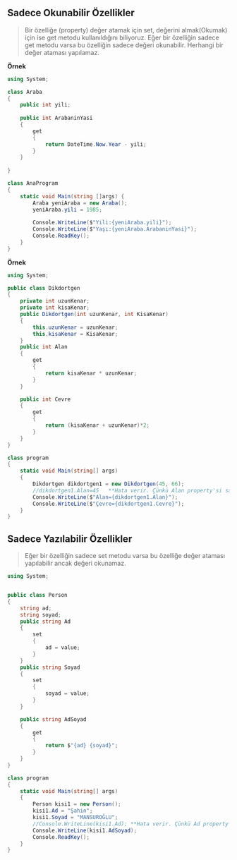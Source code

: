 ## Sadece Okunabilir Özellikler ## 
> Bir özelliğe (property) değer atamak için set, değerini almak(Okumak) için ise get metodu kullanıldığını biliyoruz. Eğer bir özelliğin sadece get metodu varsa bu özelliğin sadece değeri okunabilir. Herhangi bir değer ataması yapılamaz.


**Örnek**

```csharp
using System;

class Araba
{
    public int yili;
    
    public int ArabaninYasi
    {
        get
        {
            return DateTime.Now.Year - yili;
        }
    }
    
}

class AnaProgram
{
    static void Main(string []args) {
        Araba yeniAraba = new Araba();
        yeniAraba.yili = 1985;
        
        Console.WriteLine($"Yili:{yeniAraba.yili}");
        Console.WriteLine($"Yaşı:{yeniAraba.ArabaninYasi}");
        Console.ReadKey();
    }
}
```


**Örnek**

```csharp
using System;

public class Dikdortgen
{
    private int uzunKenar;
    private int kisaKenar;
    public Dikdortgen(int uzunKenar, int KisaKenar)
    {
        this.uzunKenar = uzunKenar;
        this.kisaKenar = KisaKenar;
    }
    public int Alan
    {
        get
        {
            return kisaKenar * uzunKenar;
        }
    }

    public int Cevre
    {
        get
        {
            return (kisaKenar + uzunKenar)*2;
        }
    }
}

class program
{
    static void Main(string[] args)
    {
        Dikdortgen dikdortgen1 = new Dikdortgen(45, 66);
        //dikdortgen1.Alan=45   **Hata verir. Çünkü Alan property'si sadece okunabilir bir özellik olduğundan değer ataması yapmaya çalışırsak hata alırız..
        Console.WriteLine($"Alan={dikdortgen1.Alan}");
        Console.WriteLine($"Çevre={dikdortgen1.Cevre}");
    }
}

```

## Sadece Yazılabilir Özellikler ## 
> Eğer bir özelliğin sadece set metodu varsa bu özelliğe değer ataması yapılabilir ancak değeri okunamaz.

```csharp
using System;


public class Person
{
    string ad;
    string soyad;
    public string Ad
    {
        set
        {
            ad = value;
        }
    }
    public string Soyad
    {
        set
        {
            soyad = value;
        }
    }

    public string AdSoyad
    {
        get
        {
            return $"{ad} {soyad}";
        }
    }
}

class program
{
    static void Main(string[] args)
    {
        Person kisi1 = new Person();
        kisi1.Ad = "Şahin";
        kisi1.Soyad = "MANSUROĞLU";
        //Console.WriteLine(kisi1.Ad); **Hata verir. Çünkü Ad property'si sadece yazılabilir bir özellik
        Console.WriteLine(kisi1.AdSoyad);
        Console.ReadKey();
    }
}


```
